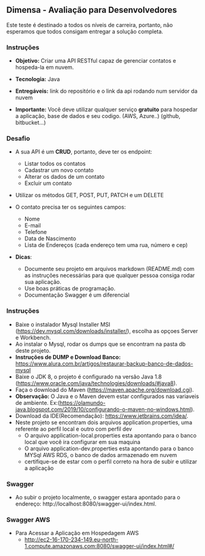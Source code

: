 
## Dimensa - Avaliação para Desenvolvedores
Este teste é destinado a todos os níveis de carreira, portanto, não esperamos que todos consigam entregar a solução completa.

### Instruções

- **Objetivo:** Criar uma API RESTful capaz de gerenciar contatos e hospeda-la em nuvem.
- **Tecnologia:** Java
- **Entregáveis:** link do repositório e o link da api rodando num servidor da nuvem

- **Importante:**
  Você deve utilizar qualquer serviço **gratuito** para hospedar a aplicação, base de dados e seu codigo.
  (AWS, Azure..) (github, bitbucket...)

### Desafio

- A sua API é um **CRUD**, portanto, deve ter os endpoint:
    - Listar todos os contatos
    - Cadastrar um novo contato
    - Alterar os dados de um contato
    - Excluir um contato

- Utilizar os métodos GET, POST, PUT, PATCH e um DELETE

- O contato precisa ter os seguintes campos:
    - Nome
    - E-mail
    - Telefone
    - Data de Nascimento
    - Lista de Endereços (cada endereço tem uma rua, número e cep)

- **Dicas**:
    - Documente seu projeto em arquivos markdown (README.md) com as instruções necessárias para que qualquer pessoa consiga rodar sua aplicação.
    - Use boas práticas de programação.
    - Documentação Swagger é um diferencial


### Instruções

- Baixe o instalador Mysql Installer MSI (https://dev.mysql.com/downloads/installer/), escolha as opçoes Server e Workbench.
- Ao instalar o Mysql, rodar os dumps que se encontram na pasta db deste projeto.
- **Instruções de DUMP e Download Banco:** https://www.alura.com.br/artigos/restaurar-backup-banco-de-dados-mysql
- Baixe o JDK 8, o projeto é configurado na versão Java 1.8 (https://www.oracle.com/java/technologies/downloads/#java8).
- Faça o download do Maven (https://maven.apache.org/download.cgi).
- **Observação:** O Java e o Maven devem estar configurados nas variaveis de ambiente. Ex:(https://olamundo-java.blogspot.com/2019/10/configurando-o-maven-no-windows.html).
- Download da IDE(Recomendação): https://www.jetbrains.com/idea/.
- Neste projeto se encontram dois arquivos application.properties, uma referente ao perfil local e outro com perfil dev
  - O arquivo application-local.properties esta apontando para o banco local que você ira configurar em sua maquina 
  - O arquivo application-dev.properties esta apontando para o banco MYSql AWS RDS, o banco de dados armazenado em nuvem
  - certifique-se de estar com o perfil correto na hora de subir e utilizar a aplicação

### Swagger
- Ao subir o projeto localmente, o swagger estara apontado para o endereço: http://localhost:8080/swagger-ui/index.html.

### Swagger AWS
- Para Acessar a Aplicação em Hospedagem AWS
  - http://ec2-16-170-234-149.eu-north-1.compute.amazonaws.com:8080/swagger-ui/index.html#/
